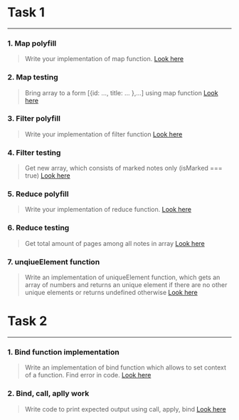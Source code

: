 # Task 1
---
### 1.  Map polyfill
>   Write your implementation of map function.
>   [Look here](https://codepen.io/wooz1ewu/pen/KKWEymy)

### 2.  Map testing
>   Bring array to a form [{id: …, title: … },...] using map function
    [Look here](https://codepen.io/wooz1ewu/pen/mdWoqjr?editors=1111)

### 3.  Filter polyfill
>   Write your implementation of filter function
    [Look here](https://codepen.io/wooz1ewu/pen/abJMVRg)
    
### 4.  Filter testing
>   Get new array, which consists of marked notes only (isMarked === true)
    [Look here](https://codepen.io/wooz1ewu/pen/xxqBPmv?editors=1111)
    
### 5.  Reduce polyfill
>   Write your implementation of reduce function.
    [Look here](https://codepen.io/wooz1ewu/pen/jOBJaJK)

### 6.  Reduce testing
>   Get total amount of pages among all notes in array
    [Look here](https://codepen.io/wooz1ewu/pen/OJpqOYj?editors=0011)

### 7.  unqiueElement function
>   Write an implementation of uniqueElement function, which gets an array of numbers and returns an unique element if there are no other unique elements or returns undefined otherwise
    [Look here](https://codepen.io/wooz1ewu/pen/qBrvpWd?editors=1111)  


#   Task 2
---
### 1.  Bind function implementation
>   Write an implementation of bind function which allows to set context of a function. Find error in code.
    [Look here](https://codepen.io/wooz1ewu/pen/gOmEoaG?editors=1111)
    
### 2.  Bind, call, aplly work
>   Write code to print expected output using call, apply, bind
    [Look here](https://codepen.io/wooz1ewu/pen/ZEePvQZ?editors=1111)